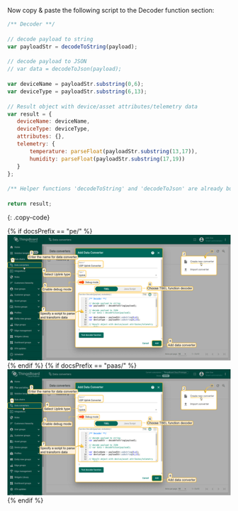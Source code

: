 Now copy & paste the following script to the Decoder function section:

```javascript
/** Decoder **/

// decode payload to string
var payloadStr = decodeToString(payload);

// decode payload to JSON
// var data = decodeToJson(payload);

var deviceName = payloadStr.substring(0,6);
var deviceType = payloadStr.substring(6,13);

// Result object with device/asset attributes/telemetry data
var result = {
   deviceName: deviceName,
   deviceType: deviceType,
   attributes: {},
   telemetry: {
       temperature: parseFloat(payloadStr.substring(13,17)),
       humidity: parseFloat(payloadStr.substring(17,19))
   }
};

/** Helper functions 'decodeToString' and 'decodeToJson' are already built-in **/

return result;
``` 
{: .copy-code}

{% if docsPrefix == "pe/" %}
![image](/images/user-guide/integrations/udp/udp-uplink-converter-binary-tbel-pe.png)
{% endif %}
{% if docsPrefix == "paas/" %}
![image](/images/user-guide/integrations/udp/udp-uplink-converter-binary-tbel-paas.png)
{% endif %}